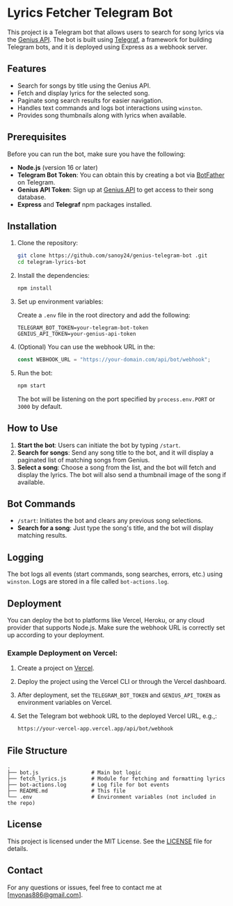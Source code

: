 # Lyrics Fetcher Telegram Bot

This project is a Telegram bot that allows users to search for song lyrics via the [Genius API](https://genius.com). The bot is built using [Telegraf](https://telegraf.js.org/), a framework for building Telegram bots, and it is deployed using Express as a webhook server.

## Features

-   Search for songs by title using the Genius API.
-   Fetch and display lyrics for the selected song.
-   Paginate song search results for easier navigation.
-   Handles text commands and logs bot interactions using `winston`.
-   Provides song thumbnails along with lyrics when available.

## Prerequisites

Before you can run the bot, make sure you have the following:

-   **Node.js** (version 16 or later)
-   **Telegram Bot Token**: You can obtain this by creating a bot via [BotFather](https://t.me/BotFather) on Telegram.
-   **Genius API Token**: Sign up at [Genius API](https://genius.com/api-clients) to get access to their song database.
-   **Express** and **Telegraf** npm packages installed.

## Installation

1. Clone the repository:

    ```bash
    git clone https://github.com/sanoy24/genius-telegram-bot .git
    cd telegram-lyrics-bot
    ```

2. Install the dependencies:

    ```bash
    npm install
    ```

3. Set up environment variables:

    Create a `.env` file in the root directory and add the following:

    ```
    TELEGRAM_BOT_TOKEN=your-telegram-bot-token
    GENIUS_API_TOKEN=your-genius-api-token
    ```

4. (Optional) You can use the webhook URL in the:

    ```javascript
    const WEBHOOK_URL = "https://your-domain.com/api/bot/webhook";
    ```

5. Run the bot:

    ```bash
    npm start
    ```

    The bot will be listening on the port specified by `process.env.PORT` or `3000` by default.

## How to Use

1. **Start the bot**: Users can initiate the bot by typing `/start`.
2. **Search for songs**: Send any song title to the bot, and it will display a paginated list of matching songs from Genius.
3. **Select a song**: Choose a song from the list, and the bot will fetch and display the lyrics. The bot will also send a thumbnail image of the song if available.

## Bot Commands

-   `/start`: Initiates the bot and clears any previous song selections.
-   **Search for a song**: Just type the song's title, and the bot will display matching results.

## Logging

The bot logs all events (start commands, song searches, errors, etc.) using `winston`. Logs are stored in a file called `bot-actions.log`.

## Deployment

You can deploy the bot to platforms like Vercel, Heroku, or any cloud provider that supports Node.js. Make sure the webhook URL is correctly set up according to your deployment.

### Example Deployment on Vercel:

1. Create a project on [Vercel](https://vercel.com).
2. Deploy the project using the Vercel CLI or through the Vercel dashboard.
3. After deployment, set the `TELEGRAM_BOT_TOKEN` and `GENIUS_API_TOKEN` as environment variables on Vercel.
4. Set the Telegram bot webhook URL to the deployed Vercel URL, e.g.,:

    ```bash
    https://your-vercel-app.vercel.app/api/bot/webhook
    ```

## File Structure

```
.
├── bot.js                 # Main bot logic
├── fetch_lyrics.js        # Module for fetching and formatting lyrics
├── bot-actions.log        # Log file for bot events
├── README.md              # This file
└── .env                   # Environment variables (not included in the repo)
```

## License

This project is licensed under the MIT License. See the [LICENSE](LICENSE) file for details.

## Contact

For any questions or issues, feel free to contact me at [myonas886@gmail.com].
